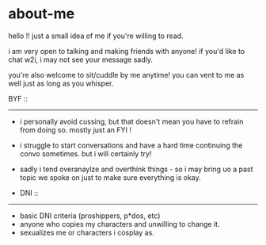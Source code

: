 # about-me

hello !! just a small idea of me if you're willing to read. 

i am very open to talking and making friends with anyone! if you'd like to chat w2i, i may not see your message sadly.

you're also welcome to sit/cuddle by me anytime! you can vent to me as well just as long as you whisper.

BYF ::
____
- i personally avoid cussing, but that doesn't mean you have to refrain from doing so. mostly just an FYI !
- i struggle to start conversations and have a hard time continuing the convo sometimes. but i will certainly try!
- sadly i tend overanaylze and  overthink things - so i may bring uo a past topic we spoke on just to make sure everything is okay.

- DNI ::
______
- basic DNI criteria (proshippers, p*dos, etc)
- anyone who copies my characters and unwilling to change it.
- sexualizes me or characters i cosplay as. 
